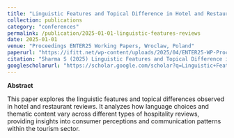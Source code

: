 ```yaml
---
title: "Linguistic Features and Topical Difference in Hotel and Restaurant Reviews"
collection: publications
category: "conferences"
permalink: /publication/2025-01-01-linguistic-features-reviews
date: 2025-01-01
venue: "Proceedings ENTER25 Working Papers, Wroclaw, Poland"
paperurl: "https://ifitt.net/wp-content/uploads/2025/04/ENTER25-WP-Proceedings-v1.3.pdf"
citation: "Sharma S (2025) Linguistic Features and Topical Difference in Hotel and Restaurant Reviews. In: Proceedings ENTER25 Working Papers, Wroclaw, Poland, 2025, pp. 170–176. The International Federation for IT and Travel & Tourism. Available at: https://ifitt.net/wp-content/uploads/2025/04/ENTER25-WP-Proceedings-v1.3.pdf."
googlescholarurl: "https://scholar.google.com/scholar?q=Linguistic+Features+and+Topical+Difference+in+Hotel+and+Restaurant+Reviews" # Placeholder: Update with actual Google Scholar link if a direct page exists
---
```

**Abstract**

This paper explores the linguistic features and topical differences observed in hotel and restaurant reviews. It analyzes how language choices and thematic content vary across different types of hospitality reviews, providing insights into consumer perceptions and communication patterns within the tourism sector.
